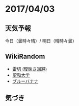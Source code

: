 # 2017/04/03

## 天気予報

今日（曇時々晴）/ 明日（晴時々曇）

## WikiRandom

* [雷切 (曖昧さ回避)](https://ja.wikipedia.org/wiki/%E9%9B%B7%E5%88%87_%28%E6%9B%96%E6%98%A7%E3%81%95%E5%9B%9E%E9%81%BF%29)
* [聖和大学](https://ja.wikipedia.org/wiki/%E8%81%96%E5%92%8C%E5%A4%A7%E5%AD%A6)
* [ブルーバナナ](https://ja.wikipedia.org/wiki/%E3%83%96%E3%83%AB%E3%83%BC%E3%83%90%E3%83%8A%E3%83%8A)

## 気づき

